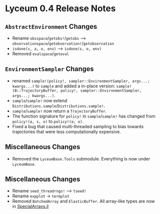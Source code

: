 # Lyceum 0.4 Release Notes

## `AbstractEnvironment` Changes

* Rename `obsspace`/`getobs!`/`getobs` --> `observationspace`/`getobservation!`/`getobservation`
* `isdone(s, a, o, env)` --> `isdone(s, o, env)`
* Removed `evalspace`/`geteval`

## `EnvironmentSampler` Changes

* renamed `sample!(policy!, sampler::EnvironmentSampler, args...; kwargs...)` to `sample` and added a in-place version: `sample!(B::TrajectoryBuffer, policy!, sampler::EnvironmentSampler, args...; kwargs...)`.
* `sample`/`sample!` now extend `Distributions.sample`/`Distributions.sample!`.
* `sample`/`sample!` now return a `TrajectoryBuffer`.
* The function signature for `policy!` in `sample`/`sample!` has changed from `policy!(a, s, o)` to `policy!(a, o)`.
* Fixed a bug that caused multi-threaded sampling to bias towards trajectories that were less computationally expensive.

## Miscellaneous Changes

* Removed the `LyceumBase.Tools` submodule. Everything is now under `LyceumBase`.

## Miscellaneous Changes

* Rename `seed_threadrngs!` --> `tseed!`
* Rename `expplot` -> `termplot`
* Removed `BatchedArray` and `ElasticBuffer`. All array-like types are now in [SpecialArrays.jl](https://github.com/Lyceum/SpecialArrays.jl)
